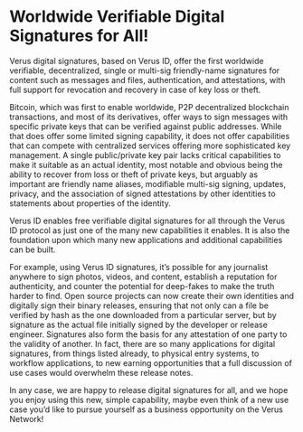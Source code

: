 # Worldwide Verifiable Digital Signatures for All!

Verus digital signatures, based on Verus ID, offer the first worldwide verifiable, decentralized, single or multi-sig friendly-name signatures for content such as messages and files, authentication, and attestations, with full support for revocation and recovery in case of key loss or theft.

Bitcoin, which was first to enable worldwide, P2P decentralized blockchain transactions, and most of its derivatives, offer ways to sign messages with specific private keys that can be verified against public addresses. While that does offer some limited signing capability, it does not offer capabilities that can compete with centralized services offering more sophisticated key management. A single public/private key pair lacks critical capabilities to make it suitable as an actual identity, most notable and obvious being the ability to recover from loss or theft of private keys, but arguably as important are friendly name aliases, modifiable multi-sig signing, updates, privacy, and the association of signed attestations by other identities to statements about properties of the identity.

Verus ID enables free verifiable digital signatures for all through the Verus ID protocol as just one of the many new capabilities it enables. It is also the foundation upon which many new applications and additional capabilities can be built.

For example, using Verus ID signatures, it’s possible for any journalist anywhere to sign photos, videos, and content, establish a reputation for authenticity, and counter the potential for deep-fakes to make the truth harder to find. Open source projects can now create their own identities and digitally sign their binary releases, ensuring that not only can a file be verified by hash as the one downloaded from a particular server, but by signature as the actual file initially signed by the developer or release engineer. Signatures also form the basis for any attestation of one party to the validity of another. In fact, there are so many applications for digital signatures, from things listed already, to physical entry systems, to workflow applications, to new earning opportunities that a full discussion of use cases would overwhelm these release notes.

In any case, we are happy to release digital signatures for all, and we hope you enjoy using this new, simple capability, maybe even think of a new use case you’d like to pursue yourself as a business opportunity on the Verus Network!
